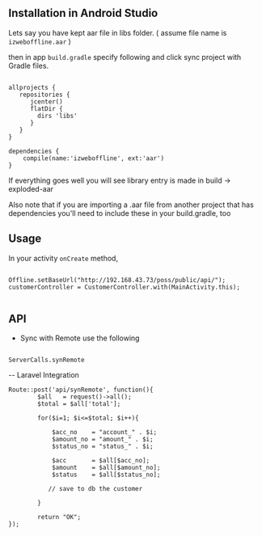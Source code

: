 
## Installation in Android Studio

Lets say you have kept aar file in libs folder. ( assume file name is ```izweboffline.aar``` )

then in app ```build.gradle``` specify following and click sync project with Gradle files.

```

allprojects {
   repositories {
      jcenter()
      flatDir {
        dirs 'libs'
      }
   }
}

dependencies {
    compile(name:'izweboffline', ext:'aar')
}

```

If everything goes well you will see library entry is made in build -> exploded-aar

Also note that if you are importing a .aar file from another project that has dependencies you'll need to include these in your build.gradle, too



## Usage

In your activity    ```onCreate``` method, 

```

Offline.setBaseUrl("http://192.168.43.73/poss/public/api/");
customerController = CustomerController.with(MainActivity.this);
        
```

## API

- Sync with Remote use the following

```

ServerCalls.synRemote

```

-- Laravel Integration

```
Route::post('api/synRemote', function(){
        $all   = request()->all();
        $total = $all['total'];

        for($i=1; $i<=$total; $i++){
            
            $acc_no    = "account_" . $i;
            $amount_no = "amount_" . $i;
            $status_no = "status_" . $i;

            $acc       = $all[$acc_no];
            $amount    = $all[$amount_no];
            $status    = $all[$status_no];
           
           // save to db the customer

        }

        return "OK";
});
```
